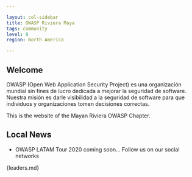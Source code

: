 ```yaml
---

layout: col-sidebar
title: OWASP Riviera Maya
tags: community
level: 0
region: North America

---
```


## Welcome

OWASP (Open Web Application Security Project) es una organización mundial sin fines de lucro dedicada a mejorar la seguridad de software. Nuestra misión es darle visibilidad a la seguridad de software para que individuos y organizaciones tomen decisiones correctas.


This is the website of the Mayan Riviera OWASP Chapter.


## Local News
- OWASP LATAM Tour 2020 coming soon... Follow us on our social networks

{leaders.md}

